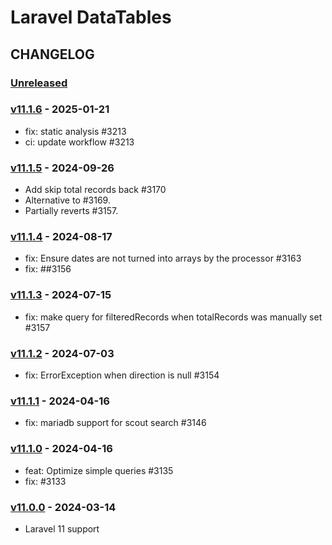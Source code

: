 # Laravel DataTables 

## CHANGELOG

### [Unreleased]

### [v11.1.6](https://github.com/yajra/laravel-datatables/compare/v11.1.5...v11.1.6) - 2025-01-21

- fix: static analysis #3213
- ci: update workflow #3213

### [v11.1.5](https://github.com/yajra/laravel-datatables/compare/v11.1.4...v11.1.5) - 2024-09-26

- Add skip total records back #3170
- Alternative to #3169. 
- Partially reverts #3157.

### [v11.1.4](https://github.com/yajra/laravel-datatables/compare/v11.1.3...v11.1.4) - 2024-08-17

- fix: Ensure dates are not turned into arrays by the processor #3163
- fix: ##3156

### [v11.1.3](https://github.com/yajra/laravel-datatables/compare/v11.1.2...v11.1.3) - 2024-07-15

- fix: make query for filteredRecords when totalRecords was manually set #3157

### [v11.1.2](https://github.com/yajra/laravel-datatables/compare/v11.1.1...v11.1.2) - 2024-07-03

- fix: ErrorException when direction is null #3154

### [v11.1.1](https://github.com/yajra/laravel-datatables/compare/v11.1.0...v11.1.1) - 2024-04-16

- fix: mariadb support for scout search #3146

### [v11.1.0](https://github.com/yajra/laravel-datatables/compare/v11.0.0...v11.1.0) - 2024-04-16

- feat: Optimize simple queries #3135
- fix: #3133

### [v11.0.0](https://github.com/yajra/laravel-datatables/compare/v11.0.0...master) - 2024-03-14

- Laravel 11 support


[Unreleased]: https://github.com/yajra/laravel-datatables/compare/v11.0.0...master

